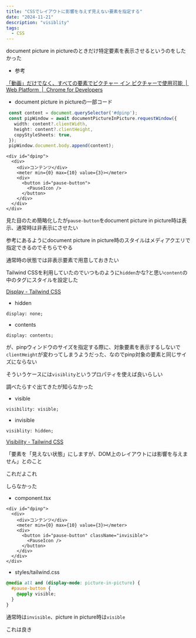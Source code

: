 ```yaml
---
title: "CSSでレイアウトに影響を与えず見えない要素を指定する"
date: "2024-11-21"
description: "visiblity"
tags:
  - CSS
---
```


document picture in pictureのときだけ特定要素を表示させるというのをしたかった

- 参考

[「動画」だけでなく、すべての要素でピクチャー イン ピクチャーで使用可能  |  Web Platform  |  Chrome for Developers](https://developer.chrome.com/docs/web-platform/document-picture-in-picture?hl=ja)

- document picture in pictureの一部コード

```typescript
 const content = document.querySelector('#dpinp');
 const pipWindow = await documentPictureInPicture.requestWindow({
   width: content?.clientWidth,
   height: content?.clientHeight,
   copyStyleSheets: true,
 });
 pipWindow.document.body.append(content);
```

```tsx
<div id="dpinp">
  <div>
    <div>コンテンツ</div>
    <meter min={0} max={10} value={3}></meter>
    <div>
      <button id="pause-button">
        <PauseIcon />
      </button>
    </div>
  </div>
</div>
```

見た目のため簡略化したが`pause-button`をdocument picture in picture時は表示、通常時は非表示にさせたい

参考にあるようにdocument picture in picture時のスタイルはメディアクエリで指定できるのでそちらでやる

通常時の状態では非表示要素で用意しておきたい

Tailwind CSSを利用していたのでいつものように`hidden`かな?と思い`content`の中のタグにスタイルを設定した

[Display - Tailwind CSS](https://tailwindcss.com/docs/display)

- hidden

```
display: none;
```

- contents

```
display: contents;
```

が、pinpウィンドウのサイズを指定する際に、対象要素を表示するしないで`clientHeight`が変わってしまうようだった、なのでpinp対象の要素と同じサイズにならない

そういうケースには`visiblity`というプロパティを使えば良いらしい

調べたらすぐ出てきたが知らなかった

- visible
```
visibility: visible;
```

- invisible
```
visiblity: hidden;
```

[Visibility - Tailwind CSS](https://tailwindcss.com/docs/visibility)

「要素を「見えない状態」にしますが、DOM上のレイアウトには影響を与えません」とのこと

これだよこれ

しらなかった

- component.tsx

```tsx
<div id="dpinp">
  <div>
    <div>コンテンツ</div>
    <meter min={0} max={10} value={3}></meter>
    <div>
      <button id="pause-button" className="invisible">
        <PauseIcon />
      </button>
    </div>
  </div>
</div>
```

- styles/tailwind.css

```css
@media all and (display-mode: picture-in-picture) {
  #pause-button {
    @apply visible;
  }
}
```

通常時は`invisible`、picture in picture時は`visible`

これは良き
